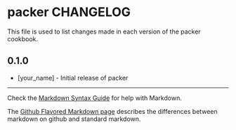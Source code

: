 packer CHANGELOG
================

This file is used to list changes made in each version of the packer cookbook.

0.1.0
-----
- [your_name] - Initial release of packer

- - -
Check the [Markdown Syntax Guide](http://daringfireball.net/projects/markdown/syntax) for help with Markdown.

The [Github Flavored Markdown page](http://github.github.com/github-flavored-markdown/) describes the differences between markdown on github and standard markdown.
